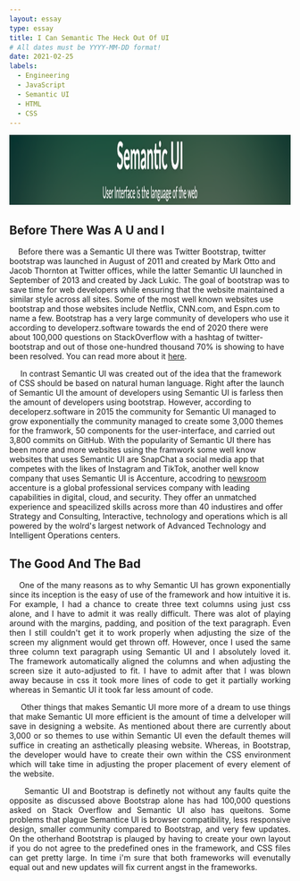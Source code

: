 ```yaml
---
layout: essay
type: essay
title: I Can Semantic The Heck Out Of UI
# All dates must be YYYY-MM-DD format!
date: 2021-02-25
labels:
  - Engineering
  - JavaScript
  - Semantic UI
  - HTML
  - CSS
---
```


<img class="ui xlarge image" src="../images/semanticui.png" height="125">

## Before There Was A U and I

&nbsp;&nbsp;&nbsp;&nbsp;Before there was a Semantic UI there was Twitter Bootstrap, twitter bootstrap was launched in August of 2011 and created by Mark Otto and Jacob Thornton at Twitter offices, while the latter Semantic UI launched in September of 2013 and created by Jack Lukic. The goal of bootstrap was to save time for web developers while ensuring that the website maintained a similar style across all sites. Some of the most well known websites use bootstrap and those websites include Netflix, CNN.com, and Espn.com to name a few. Bootstrap has a very large community of developers who use it according to developerz.software towards the end of 2020 there were about 100,000 questions on StackOverflow with a hashtag of twitter-bootstrap and out of those one-hundred thousand 70% is showing to have been resolved. You can read more about it [here](https://developerz.software/2020/03/29/semantic-ui-or-bootstrap-discover-the-pros-and-cons-of-each-framework/).

&nbsp;&nbsp;&nbsp;&nbsp; In contrast Semantic UI was created out of the idea that the framework of CSS should be based on natural human language. Right after the launch of Semantic UI the amount of developers using Semantic UI is farless then the amount of developers using bootstrap. However, according to deceloperz.software in 2015 the community for Semantic UI managed to grow exponentially the community managed to create some 3,000 themes for the framwork, 50 components for the user-interface, and carried out 3,800 commits on GitHub. With the popularity of Semantic UI there has been more and more websites using the framwork some well know websites that uses Semantic UI are SnapChat a social media app that competes with the likes of Instagram and TikTok, another well know company that uses Semantic UI is Accenture, accodring to [newsroom](https://newsroom.accenture.com/fact-sheet/) accenture is a global professional services company with leading capabilities in digital, cloud, and security. They offer an unmatched experience and speacilized skills across more than 40 industires and offer Strategy and Consulting, Interactive, technology and operations which is all powered by the wolrd's largest network of Advanced Technology and Intelligent Operations centers.
 
## The Good And The Bad
<p align="justify">
&nbsp;&nbsp;&nbsp;&nbsp;One of the many reasons as to why Semantic UI has grown exponentially since its inception is the easy of use of the framework and how intuitive it is. For example, I had a chance to create three text columns using just css alone, and I have to admit it was really difficult. There was alot of playing around with the margins, padding, and position of the text paragraph. Even then I still couldn't get it to work properly when adjusting the size of the screen my alignment would get thrown off. However, once I used the same three column text paragraph using Semantic UI and I absolutely loved it. The framework automatically aligned the columns and when adjusting the screen size it auto-adjusted to fit. I have to admit after that I was blown away because in css it took more lines of code to get it partially working whereas in Semantic UI it took far less amount of code.</p>
<p align="justify">
&nbsp;&nbsp;&nbsp;&nbsp; Other things that makes Semantic UI more more of a dream to use things that make Semantic UI more efficient is the amount of time a delveloper will save in designing a website. As mentioned about there are currently about 3,000 or so themes to use within Semantic UI even the default themes will suffice in creating an asthetically pleasing website. Whereas, in Bootstrap, the developer would have to create their own within the CSS environment which will take time in adjusting the proper placement of every element of the website.</p>
<p align="justify">
&nbsp;&nbsp;&nbsp;&nbsp; Semantic UI and Bootstrap is definetly not without any faults quite the opposite as discussed above Bootstrap alone has had 100,000 questions asked on Stack Overflow and Semantic UI also has queitons. Some problems that plague Semantice UI is browser compatibility, less responsive design, smaller community compared to Bootstrap, and very few updates. On the otherhand Bootstrap is plauged by having to create your own layout if you do not agree to the predefined ones in the framework, and CSS files can get pretty large. In time i'm sure that both frameworks will evenutally equal out and new updates will fix current angst in the frameworks.</p>
